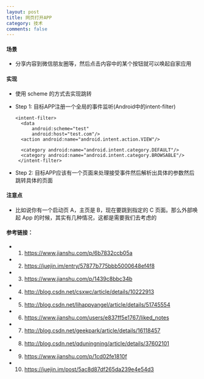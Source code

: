 ```yaml
---
layout: post
title: 网页打开APP
category: 技术
comments: false
---
```


#### 场景

* 分享内容到微信朋友圈等，然后点击内容中的某个按钮就可以唤起自家应用
   
#### 实现

* 使用 scheme 的方式去实现跳转

* Step 1: 目标APP注册一个全局的事件监听(Android中的intent-filter)


  ```
  <intent-filter>
    <data
        android:scheme="test"
        android:host="test.com"/>
    <action android:name="android.intent.action.VIEW"/>

    <category android:name="android.intent.category.DEFAULT"/>
    <category android:name="android.intent.category.BROWSABLE"/>
   </intent-filter>
   ```

* Step 2: 目标APP应该有一个页面来处理接受事件然后解析出具体的参数然后跳转具体的页面

#### 注意点

* 比如说你有一个启动页 A，主页是 B，现在要跳到指定的 C 页面。那么外部唤起 App 的时候，其实有几种情况，这都是需要我们去考虑的

#### 参考链接：
* 1.  <https://www.jianshu.com/p/6b7832ccb05a>
* 2.  <https://juejin.im/entry/57877b775bbb5000648ef4f8>
* 3.  <https://www.jianshu.com/p/1439c8bbc34b>
* 4.  <http://blog.csdn.net/csxwc/article/details/10222913>
* 5.  <http://blog.csdn.net/lihappyangel/article/details/51745554>
* 6.  <https://www.jianshu.com/users/e837ff5e1767/liked_notes>
* 7.  <http://blog.csdn.net/geekpark/article/details/16118457>
* 8.  <http://blog.csdn.net/qduningning/article/details/37602101>
* 9.  <https://www.jianshu.com/p/1cd02fe1810f>
* 10. <https://juejin.im/post/5ac8d87df265da239e4e54d3>
 